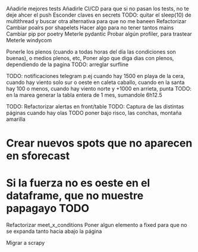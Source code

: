 Añadirle mejores tests
Añadirle CI/CD para que si no pasan los tests, no te deje ahcer el push
Esconder claves en secrets
TODO: quitar el sleep(10) de multithread y buscar otra alternativa para que no me baneen
Refactorizar
Cambiar poalrs por shapelets
Hacer algo para no tener tantos mains
Cambiar pip por poetry
Meterle pydantic
Probar algún profiler, para trastear
Meterle windycom

Ponerle los plenos (cuando a todas horas del día las condiciones son buenas), o medios plenos, etc, Poner algo que diga dias con plenos, dependiendo de la pagina
TODO: arreglar surfline

TODO: notificaciones telegram p.ej cuando hay 1500 en playa de la cera, cuando hay viento solo sur o oeste en caleta caballo, cuando en la santa hay 100 o menos, cuando hay viento norte y +1000 en arrieta, punta
TODO: en la marea generar la tabla entera de 1 mes, sumandole 6h12.5

TODO: Refactorizar alertas en front/table
TODO: Captura de las distintas páginas cuando hay olas
TODO poner bajo risco, las conchas, montaña amarilla
# Crear nuevos spots que no aparecen en sforecast
# Si la fuerza no es oeste en el dataframe, que no muestre papagayo TODO
Refactorizar meet_x_conditions
Poner algun elemento a fixed para que no se expanda tanto hacia abajo la página

Migrar a scrapy
